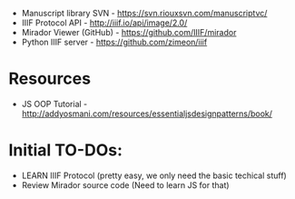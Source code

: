 * Manuscript library SVN - https://svn.riouxsvn.com/manuscriptvc/
* IIIF Protocol API - http://iiif.io/api/image/2.0/
* Mirador Viewer (GitHub) - https://github.com/IIIF/mirador
* Python IIIF server - https://github.com/zimeon/iiif


# Resources
* JS OOP Tutorial - http://addyosmani.com/resources/essentialjsdesignpatterns/book/

# Initial TO-DOs:
- LEARN IIIF Protocol (pretty easy, we only need the basic techical stuff)
- Review Mirador source code (Need to learn JS for that)
